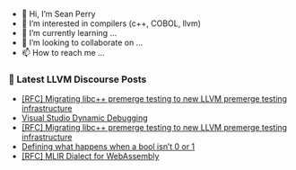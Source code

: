 - 👋 Hi, I’m Sean Perry
- 👀 I’m interested in compilers (c++, COBOL, llvm)
- 🌱 I’m currently learning ...
- 💞️ I’m looking to collaborate on ...
- 📫 How to reach me ...

<!---
s66perry/s66perry is a ✨ special ✨ repository because its `README.md` (this file) appears on your GitHub profile.
You can click the Preview link to take a look at your changes.
--->
### 📕 Latest LLVM Discourse Posts

<!-- DISCOURSE-LLVM:START -->
- [[RFC] Migrating libc++ premerge testing to new LLVM premerge testing infrastructure](https://discourse.llvm.org/t/rfc-migrating-libc-premerge-testing-to-new-llvm-premerge-testing-infrastructure/86747#post_5)
- [Visual Studio Dynamic Debugging](https://discourse.llvm.org/t/visual-studio-dynamic-debugging/86785#post_1)
- [[RFC] Migrating libc++ premerge testing to new LLVM premerge testing infrastructure](https://discourse.llvm.org/t/rfc-migrating-libc-premerge-testing-to-new-llvm-premerge-testing-infrastructure/86747#post_4)
- [Defining what happens when a bool isn’t 0 or 1](https://discourse.llvm.org/t/defining-what-happens-when-a-bool-isn-t-0-or-1/86778#post_11)
- [[RFC] MLIR Dialect for WebAssembly](https://discourse.llvm.org/t/rfc-mlir-dialect-for-webassembly/86758#post_2)
<!-- DISCOURSE-LLVM:END -->
